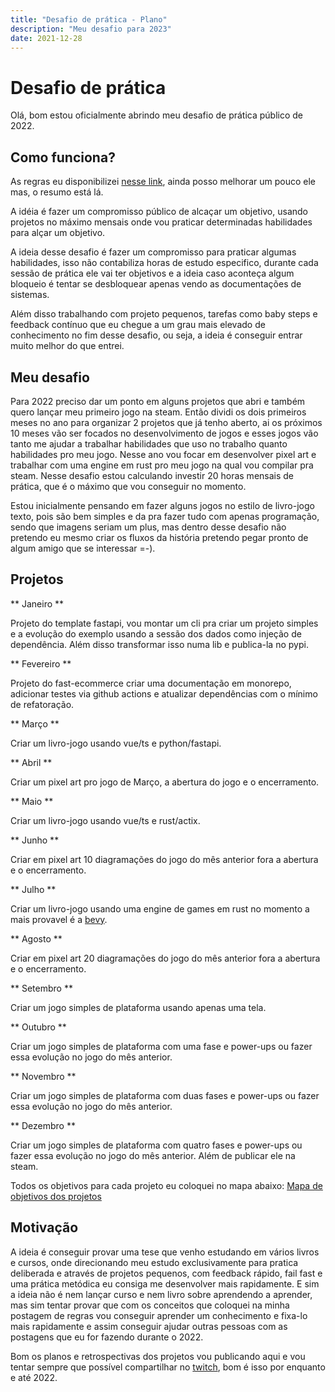 ```yaml
---
title: "Desafio de prática - Plano"
description: "Meu desafio para 2023"
date: 2021-12-28
---
```


# Desafio de prática

Olá, bom estou oficialmente abrindo meu desafio de prática público de 2022.

## Como funciona?
As regras eu disponibilizei [nesse link](https://jonatasoliveira.dev/blog/desafio-de-pratica-regras/), ainda posso melhorar um pouco ele mas, o resumo está lá.

A idéia é fazer um compromisso público de alcaçar um objetivo, usando projetos no máximo mensais onde vou praticar determinadas habilidades para alçar um objetivo.

A ideia desse desafio é fazer um compromisso para praticar algumas habilidades, isso não contabiliza  horas de estudo especifico, durante cada sessão de prática ele vai ter objetivos e a ideia caso aconteça algum bloqueio é tentar se desbloquear apenas vendo as documentações de sistemas. 

Além disso trabalhando com projeto pequenos, tarefas como baby steps e feedback contínuo que eu chegue a um grau mais elevado de conhecimento no fim desse desafio, ou seja, a ideia é conseguir entrar muito melhor do que entrei.

## Meu desafio

Para 2022 preciso dar um ponto em alguns projetos que abri e também quero lançar meu primeiro jogo na steam. 
Então dividi os dois primeiros meses no ano para organizar 2 projetos que já tenho aberto, ai os próximos 10 meses vão ser focados no desenvolvimento de jogos e esses jogos vão tanto me ajudar a trabalhar habilidades que uso no trabalho quanto habilidades pro meu jogo.
Nesse ano vou focar em desenvolver pixel art e trabalhar com uma engine em rust pro meu jogo na qual vou compilar pra steam. Nesse desafio estou calculando investir 20 horas mensais de prática, que é o máximo que vou conseguir no momento.

Estou inicialmente pensando em fazer alguns jogos no estilo de livro-jogo texto, pois são bem simples e da pra fazer tudo com apenas programação, sendo que imagens seriam um plus, mas dentro desse desafio não pretendo eu mesmo criar os fluxos da história pretendo pegar pronto de algum amigo que se interessar =-).

## Projetos

** Janeiro **

Projeto do template fastapi, vou montar um cli pra criar um projeto simples e a evolução do exemplo usando a sessão dos dados como injeção de dependência. Além disso transformar isso numa lib e publica-la no pypi.

** Fevereiro **

Projeto do fast-ecommerce criar uma documentação em monorepo, adicionar testes via github actions e atualizar dependências com o mínimo de refatoração.

** Março **

Criar um livro-jogo usando vue/ts e python/fastapi.

** Abril **

Criar um pixel art pro jogo de Março, a abertura do jogo e o encerramento.

** Maio **

Criar um livro-jogo usando vue/ts e rust/actix.

** Junho **

Criar em pixel art 10 diagramações do jogo do mês anterior fora a abertura e o encerramento.

** Julho **

Criar um livro-jogo usando uma engine de games em rust no momento a mais provavel é a [bevy](https://bevyengine.org/).

** Agosto **

Criar em pixel art 20 diagramações do jogo do mês anterior fora a abertura e o encerramento.

** Setembro **

Criar um jogo simples de plataforma usando apenas uma tela.

** Outubro **

Criar um jogo simples de plataforma com uma fase e power-ups ou fazer essa evolução no jogo do mês anterior.

** Novembro **

Criar um jogo simples de plataforma com duas fases e power-ups ou fazer essa evolução no jogo do mês anterior.

** Dezembro **

Criar um jogo simples de plataforma com quatro fases e power-ups ou fazer essa evolução no jogo do mês anterior. Além de publicar ele na steam.


Todos os objetivos para cada projeto eu coloquei no mapa abaixo:
[Mapa de objetivos dos projetos](https://i.pinimg.com/originals/47/b2/eb/47b2eb88d67546eb3ed3577c07dea948.png)



## Motivação

A ideia é conseguir provar uma tese que venho estudando em vários livros e cursos, onde direcionando meu estudo exclusivamente para pratica deliberada e através de projetos pequenos, com feedback rápido, fail fast e uma prática metódica eu consiga me desenvolver mais rapidamente.
E sim a ideia não é nem lançar curso e nem livro sobre aprendendo a aprender, mas sim tentar provar que com os conceitos que coloquei na minha postagem de regras vou conseguir aprender um conhecimento e fixa-lo mais rapidamente e assim conseguir ajudar outras pessoas com as postagens que eu for fazendo durante o 2022.

Bom os planos e retrospectivas dos projetos vou publicando aqui e vou tentar sempre que possível compartilhar no [twitch](https://www.twitch.tv/devjonatas), bom é isso por enquanto e até 2022.
